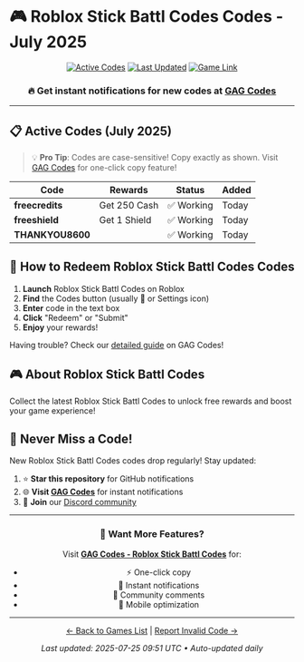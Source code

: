 # 🎮 Roblox Stick Battl Codes Codes - July 2025

<div align="center">

[![Active Codes](https://img.shields.io/badge/Active%20Codes-3-brightgreen)](https://gagcodes.com/roblox/roblox-stick-battles)
[![Last Updated](https://img.shields.io/badge/Last%20Updated-Today-orange)](https://gagcodes.com/roblox/roblox-stick-battles)
[![Game Link](https://img.shields.io/badge/Play-Roblox%20Stick%20Battl%20Codes-red)](https://www.roblox.com/games/)

### 🔥 **Get instant notifications for new codes at [GAG Codes](https://gagcodes.com/roblox/roblox-stick-battles)**

</div>

---

## 📋 Active Codes (July 2025)

> 💡 **Pro Tip**: Codes are case-sensitive! Copy exactly as shown. Visit [GAG Codes](https://gagcodes.com/roblox/roblox-stick-battles) for one-click copy feature!

| Code | Rewards | Status | Added |
|------|---------|--------|-------|
| **freecredits** | Get 250 Cash | ✅ Working | Today |
| **freeshield** | Get 1 Shield | ✅ Working | Today |
| **THANKYOU8600** |  | ✅ Working | Today |


## 📖 How to Redeem Roblox Stick Battl Codes Codes

1. **Launch** Roblox Stick Battl Codes on Roblox
2. **Find** the Codes button (usually 🎁 or Settings icon)
3. **Enter** code in the text box
4. **Click** "Redeem" or "Submit"
5. **Enjoy** your rewards!

Having trouble? Check our [detailed guide](https://gagcodes.com/roblox/roblox-stick-battles#how-to-redeem) on GAG Codes!

## 🎮 About Roblox Stick Battl Codes

Collect the latest Roblox Stick Battl Codes to unlock free rewards and boost your game experience!

## 🔔 Never Miss a Code!

New Roblox Stick Battl Codes codes drop regularly! Stay updated:

1. ⭐ **Star this repository** for GitHub notifications
2. 🌐 **Visit [GAG Codes](https://gagcodes.com/roblox/roblox-stick-battles)** for instant notifications
3. 💬 **Join** our [Discord community](https://gagcodes.com/discord)

---

<div align="center">

### 🚀 Want More Features?

Visit [**GAG Codes - Roblox Stick Battl Codes**](https://gagcodes.com/roblox/roblox-stick-battles) for:
- ⚡ One-click copy
- 🔔 Instant notifications  
- 💬 Community comments
- 📱 Mobile optimization

---

[← Back to Games List](README.md) | [Report Invalid Code →](https://github.com/yourusername/roblox-codes-directory/issues)

*Last updated: 2025-07-25 09:51 UTC • Auto-updated daily*

</div>